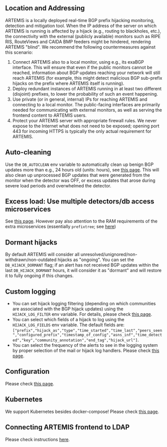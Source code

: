 ## Location and Addressing

ARTEMIS is a locally deployed real-time BGP prefix hijacking monitoring, detection and mitigation tool.
When the IP address of the server on which ARTEMIS is running is affected by a hijack (e.g., routing to blackholes, etc.), the connectivity with the external (publicly available) monitors such as RIPE RIS, RouteViews and CAIDA BMP feeders might be hindered, rendering ARTEMIS "blind". We recommend the following countermeasures against this scenario:

1. Connect ARTEMIS also to a local monitor, using e.g., its exaBGP interface. This will ensure that even if the public monitors cannot be reached, information about BGP updates reaching your network will still reach ARTEMIS (for example, this might detect malicious BGP sub-prefix hijacks on the prefix where ARTEMIS itself is running).
2. Deploy redundant instances of ARTEMIS running in at least two different (disjoint) prefixes, to lower the probability of such an event happening.
3. Use private (or in general, internal) IPs for reaching ARTEMIS and connecting to a local monitor. The public-facing interfaces are primarily needed for communicating with external monitors, as well as serving the frontend content to ARTEMIS users.
4. Protect your ARTEMIS server with appropriate firewall rules. We never expose to the Internet what does not need to be exposed; opening port 443 for incoming HTTPS is typically the only actual requirement for ARTEMIS.

## Auto-cleaning

Use the `DB_AUTOCLEAN` env variable to automatically clean up benign BGP updates more than e.g., 24 hours old (units: hours), see [this page](https://bgpartemis.readthedocs.io/en/latest/envvars/). This will also clean up unprocessed BGP updates that were generated from the monitor when the detector was OFF, or excess updates that arose during severe load periods and overwhelmed the detector.

## Excess load: Use multiple detectors/db access microservices

See [this page](https://bgpartemis.readthedocs.io/en/latest/overview/#invoking-multiple-detectorsdb-clients-optional). However pay also attention to the RAM requirements of the extra microservices (essentially `prefixtree`; see [here](https://bgpartemis.readthedocs.io/en/latest/overview/#memory-requirements))

## Dormant hijacks

By default ARTEMIS will consider all unresolved/unignored/non-withdrawn/non-outdated hijacks as "ongoing". You can set the `DB_HIJACK_DORMANT` flag; if an alert has not received BGP updates within the last `DB_HIJACK_DORMANT` hours, it will consider it as "dormant" and will restore it to fully ongoing if this changes.

## Custom logging

* You can set hijack logging filtering (depending on which communities are associated with the BGP hijack updates) using the `HIJACK_LOG_FILTER` env variable. For details, please check [this page](https://bgpartemis.readthedocs.io/en/latest/commannotations/).
* You can select which fields of a hijack to log using the `HIJACK_LOG_FIELDS` env variable. The default fields are: `["prefix","hijack_as","type","time_started","time_last","peers_seen","configured_prefix","timestamp_of_config","asns_inf","time_detected","key","community_annotation","end_tag","hijack_url"]`.
* You can select the frequency of the alerts to see in the logging system by proper selection of the mail or hijack log handlers. Please check [this page](https://bgpartemis.readthedocs.io/en/latest/loggingconf/).

## Configuration

Please check [this page](https://bgpartemis.readthedocs.io/en/latest/basicconf/).

## Kubernetes

We support Kubernetes besides docker-compose! Please check [this page](https://bgpartemis.readthedocs.io/en/latest/kubernetes/).

## Connecting ARTEMIS frontend to LDAP

Please check instructions [here](https://bgpartemis.readthedocs.io/en/latest/ldapconf/).
